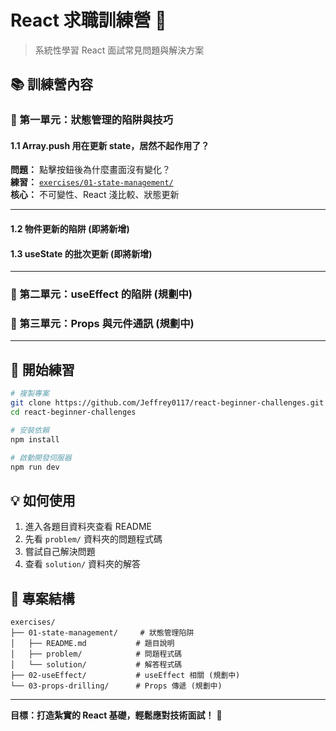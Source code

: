 # React 求職訓練營 🚀

> 系統性學習 React 面試常見問題與解決方案

## 📚 訓練營內容

### 🎯 第一單元：狀態管理的陷阱與技巧

#### 1.1 Array.push 用在更新 state，居然不起作用了？

**問題：** 點擊按鈕後為什麼畫面沒有變化？  
**練習：** [`exercises/01-state-management/`](exercises/01-state-management/)  
**核心：** 不可變性、React 淺比較、狀態更新

---

#### 1.2 物件更新的陷阱 (即將新增)

#### 1.3 useState 的批次更新 (即將新增)

---

### 🎯 第二單元：useEffect 的陷阱 (規劃中)

### 🎯 第三單元：Props 與元件通訊 (規劃中)

---

## 🚀 開始練習

```bash
# 複製專案
git clone https://github.com/Jeffrey0117/react-beginner-challenges.git
cd react-beginner-challenges

# 安裝依賴
npm install

# 啟動開發伺服器
npm run dev
```

## 💡 如何使用

1. 進入各題目資料夾查看 README
2. 先看 `problem/` 資料夾的問題程式碼
3. 嘗試自己解決問題
4. 查看 `solution/` 資料夾的解答

## 📁 專案結構

```
exercises/
├── 01-state-management/     # 狀態管理陷阱
│   ├── README.md           # 題目說明
│   ├── problem/            # 問題程式碼
│   └── solution/           # 解答程式碼
├── 02-useEffect/           # useEffect 相關 (規劃中)
└── 03-props-drilling/      # Props 傳遞 (規劃中)
```

---

**目標：打造紮實的 React 基礎，輕鬆應對技術面試！** 🎯
